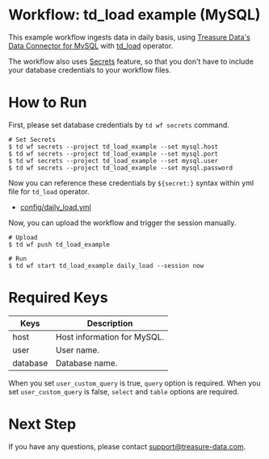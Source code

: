 # Workflow: td_load example (MySQL)

This example workflow ingests data in daily basis, using [Treasure Data's Data Connector for MySQL](https://docs.treasuredata.com/display/public/INT/MySQL+Import+Integration) with [td_load](https://docs.digdag.io/operators.html#td-load-treasure-data-bulk-loading) operator.

The workflow also uses [Secrets](https://docs.treasuredata.com/display/public/PD/Workflows+and+Machine+Learning-secrets) feature, so that you don't have to include your database credentials to your workflow files.

# How to Run

First, please set database credentials by `td wf secrets` command.

    # Set Secrets
    $ td wf secrets --project td_load_example --set mysql.host
    $ td wf secrets --project td_load_example --set mysql.port
    $ td wf secrets --project td_load_example --set mysql.user
    $ td wf secrets --project td_load_example --set mysql.password

Now you can reference these credentials by `${secret:}` syntax within yml file for `td_load` operator.

- [config/daily_load.yml](config/daily_load.yml)

Now, you can upload the workflow and trigger the session manually.

    # Upload
    $ td wf push td_load_example
    
    # Run
    $ td wf start td_load_example daily_load --session now

# Required Keys

| Keys     | Description |
| -------- | ----------- |
| host     | Host information for MySQL. |
| user     | User name. |
| database | Database name. |

When you set `user_custom_query` is true, `query` option is required.
When you set `user_custom_query` is false, `select` and `table` options are required.

# Next Step

If you have any questions, please contact support@treasure-data.com.
